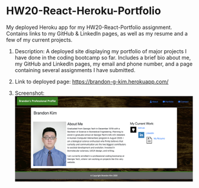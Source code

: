 # HW20-React-Heroku-Portfolio
My deployed Heroku app for my HW20-React-Portfolio assignment.  Contains links to my GitHub &amp; LinkedIn pages, as well as my resume and a few of my current projects.

1) Description: A deployed site displaying my portfolio of major projects I have done in the coding bootcamp so far.  Includes a brief bio about me, my GitHub and LinkedIn pages, my email and phone number, and a page containing several assignments I have submitted.

2) Link to deployed page: https://brandon-g-kim.herokuapp.com/

3) Screenshot: ![Updated Portfolio screenshot](ReactPortfolio.png)
